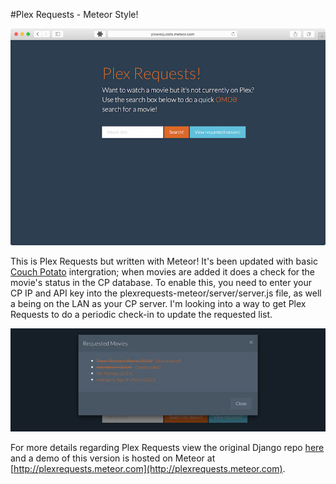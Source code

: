 #Plex Requests - Meteor Style!

![plexrequestshomepage](Screenshot01.png)

This is Plex Requests but written with Meteor! It's been updated with basic [Couch Potato](https://github.com/RuudBurger/CouchPotatoServer) intergration; when movies are added it does a check for the movie's status in the CP database. To enable this, you need to enter your CP IP and API key into the plexrequests-meteor/server/server.js file, as well a being on the LAN as your CP server. I'm looking into a way to get Plex Requests to do a periodic check-in to update the requested list.

![plexrequestsrequestedlist](Screenshot02.png)

For more details regarding Plex Requests view the original Django repo [here](https://github.com/lokenx/plexrequests) and a demo of this version is hosted on Meteor at [http://plexrequests.meteor.com](http://plexrequests.meteor.com).
